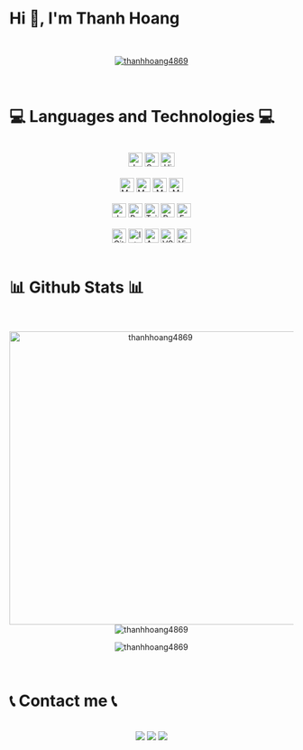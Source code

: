 # Hi 👋, I'm Thanh Hoang

<br/>

<p align="center"> <a href="https://github.com/thanhhoang4869/github-profile-trophy"><img src="https://github-profile-trophy.vercel.app/?username=thanhhoang4869&rank=-C,-B,-UNKNOWN&row=1&column=3" alt="thanhhoang4869" /></a> </p>

<br/>

# 💻 Languages and Technologies 💻
<br/>

<div align="center">
    <img src="https://res.cloudinary.com/practicaldev/image/fetch/s--KR6jSVNe--/c_limit%2Cf_auto%2Cfl_progressive%2Cq_auto%2Cw_880/https://img.shields.io/badge/Java-ED8B00%3Fstyle%3Dfor-the-badge%26logo%3Djava%26logoColor%3Dwhite" alt="Java" height="25" />
    <img src="https://img.shields.io/badge/SpringBoot-18A558.svg?style=for-the-badge&logo=SpringBoot&logoColor=white" alt="SpringBoot" height="25" />
    <img src="https://img.shields.io/badge/Hibernate-59666C.svg?style=for-the-badge&logo=Hibernate&logoColor=white" alt="Hibernate" height="25" />
</div>

<br/>

<div align="center">
    <img src="https://img.shields.io/badge/MariaDB-003545?style=for-the-badge&logo=mariadb&logoColor=white" alt="MariaDB" height="25" />
    <img src="https://img.shields.io/badge/mysql-%2300f.svg?style=for-the-badge&logo=mysql&logoColor=white" alt="MySQL" height="25" />
    <img src="https://img.shields.io/badge/MongoDB-4EA94B?style=for-the-badge&logo=mongodb&logoColor=white" alt="MongoDB" height="25" />
    <img src="https://img.shields.io/badge/PostgreSQL-316192?style=for-the-badge&logo=postgresql&logoColor=white" alt="MongoDB" height="25" />
</div>
</div>

<br/>



<div align="center">
    <img src="https://img.shields.io/badge/JavaScript-FAD02C?style=for-the-badge&logo=css3&logoColor=black" alt="JavaScript" height="25" />
    <img src="https://img.shields.io/badge/Bootstrap-563D7C?style=for-the-badge&logo=bootstrap&logoColor=white" alt="Bootstrap" height="25" />
    <img src="https://img.shields.io/badge/Tailwind_CSS-38B2AC?style=for-the-badge&logo=tailwind-css&logoColor=white" alt="Tailwind" height="25" />
    <img src="https://img.shields.io/badge/ReactJS-20232A?style=for-the-badge&logo=React&logoColor=61DAFB" alt="ReactJS" height="25" />
    <img src="https://img.shields.io/badge/Express.js-404D59?style=for-the-badge&logo=Express&logoColor=61DAFB" alt="ExpressJS" height="25" />
</div>

<br/>

<div align="center">
    <img src="https://img.shields.io/badge/github-%23121011.svg?style=for-the-badge&logo=github&logoColor=white" alt="Github" height="25" />
    <img src="https://img.shields.io/badge/Intellij-AA336A?style=for-the-badge&logo=intellij-idea&logoColor=white" alt="Intellij" height="25" />
    <img src="https://img.shields.io/badge/Android_Studio-3DDC84?style=for-the-badge&logo=android-studio&logoColor=white" alt="Android studio" height="25" />
    <img src="https://img.shields.io/badge/Visual%20Studio%20Code-0078d7.svg?style=for-the-badge&logo=visual-studio-code&logoColor=white" alt="VSCode" height="25" />
    <img src="https://img.shields.io/badge/Visual%20Studio-5C2D91.svg?style=for-the-badge&logo=visual-studio&logoColor=white" alt="Visual studio" height="25" />
</div>
<br>

# 📊 Github Stats 📊

<br>

<p align = "center">
  <img src="https://github-readme-stats.vercel.app/api?username=thanhhoang4869&show_icons=true&theme=dark&locale=en" alt="thanhhoang4869" style="width: 520px;" />
  <img src="https://github-readme-stats.vercel.app/api/top-langs?username=thanhhoang4869&show_icons=true&theme=dark&locale=en&langs_count=3&hide=css" alt="thanhhoang4869" />
</p>

<p align="center"><img src="https://github-readme-streak-stats.herokuapp.com/?user=thanhhoang4869&theme=dark" alt="thanhhoang4869" /></p>

<br>

# 📞 Contact me 📞

<br>

<div align="center">
    <a href="https://www.facebook.com/thanhhoang4869" target="top"><img src="https://img.shields.io/badge/Facebook-%231877F2.svg?style=for-the-badge&logo=Facebook&logoColor=white"></a>
    <a href="https://www.linkedin.com/in/thanhhoang4869/" target="top"><img src="https://img.shields.io/badge/linkedin-%230077B5.svg?style=for-the-badge&logo=linkedin&logoColor=white"></a>
    <a href="mailto:thanhhoang4869@gmail.com" target="blank"><img src="https://img.shields.io/badge/Gmail-D14836?style=for-the-badge&logo=gmail&logoColor=white"></a>
</div>
